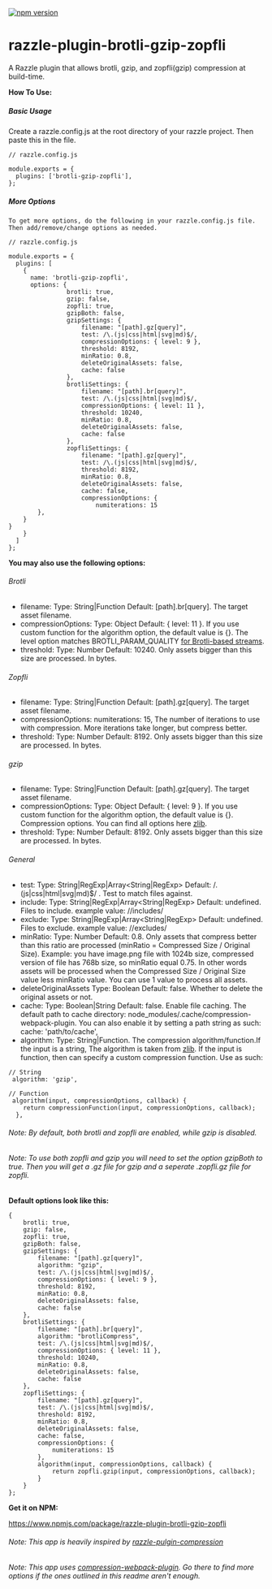 [![npm version](https://badge.fury.io/js/razzle-plugin-brotli-gzip-zopfli.svg)](https://badge.fury.io/js/razzle-plugin-brotli-gzip-zopfli)

# razzle-plugin-brotli-gzip-zopfli

A Razzle plugin that allows brotli, gzip, and zopfli(gzip) compression at build-time.

**How To Use:**

##### Basic Usage

Create a razzle.config.js at the root directory of your razzle project. Then paste this in the file.

```
// razzle.config.js

module.exports = {
  plugins: ['brotli-gzip-zopfli'],
};
```

##### More Options

    To get more options, do the following in your razzle.config.js file. Then add/remove/change options as needed.

```
// razzle.config.js

module.exports = {
  plugins: [
    {
      name: 'brotli-gzip-zopfli',
      options: {
				brotli: true,
				gzip: false,
				zopfli: true,
				gzipBoth: false,
				gzipSettings: {
					filename: "[path].gz[query]",
					test: /\.(js|css|html|svg|md)$/,
					compressionOptions: { level: 9 },
					threshold: 8192,
					minRatio: 0.8,
					deleteOriginalAssets: false,
					cache: false
				},
				brotliSettings: {
					filename: "[path].br[query]",
					test: /\.(js|css|html|svg|md)$/,
					compressionOptions: { level: 11 },
					threshold: 10240,
					minRatio: 0.8,
					deleteOriginalAssets: false,
					cache: false
				},
				zopfliSettings: {
					filename: "[path].gz[query]",
					test: /\.(js|css|html|svg|md)$/,
					threshold: 8192,
					minRatio: 0.8,
					deleteOriginalAssets: false,
					cache: false,
					compressionOptions: {
						numiterations: 15
		},
	}
}
    }
  ]
};
```

**You may also use the following options:**

###### Brotli

- filename: Type: String|Function Default: [path].br[query]. The target asset filename.
- compressionOptions: Type: Object Default: { level: 11 }. If you use custom function for the algorithm option, the default value is {}. The level option matches BROTLI_PARAM_QUALITY [for Brotli-based streams](https://nodejs.org/api/zlib.html#zlib_for_brotli_based_streams).
- threshold: Type: Number Default: 10240. Only assets bigger than this size are processed. In bytes.

###### Zopfli

- filename: Type: String|Function Default: [path].gz[query]. The target asset filename.
- compressionOptions: numiterations: 15, The number of iterations to use with compression. More iterations take longer, but compress better.
- threshold: Type: Number Default: 8192. Only assets bigger than this size are processed. In bytes.

###### gzip

- filename: Type: String|Function Default: [path].gz[query]. The target asset filename.
- compressionOptions: Type: Object Default: { level: 9 }. If you use custom function for the algorithm option, the default value is {}. Compression options. You can find all options here [zlib](https://nodejs.org/api/zlib.html#zlib_class_options).
- threshold: Type: Number Default: 8192. Only assets bigger than this size are processed. In bytes.

###### General

- test: Type: String|RegExp|Array<String|RegExp> Default: /\.(js|css|html|svg|md)\$/ . Test to match files against.
- include: Type: String|RegExp|Array<String|RegExp> Default: undefined. Files to include. example value: /\/includes/
- exclude: Type: String|RegExp|Array<String|RegExp> Default: undefined. Files to exclude. example value: /\/excludes/
- minRatio: Type: Number Default: 0.8. Only assets that compress better than this ratio are processed (minRatio = Compressed Size / Original Size). Example: you have image.png file with 1024b size, compressed version of file has 768b size, so minRatio equal 0.75. In other words assets will be processed when the Compressed Size / Original Size value less minRatio value. You can use 1 value to process all assets.
- deleteOriginalAssets Type: Boolean Default: false. Whether to delete the original assets or not.
- cache: Type: Boolean|String Default: false. Enable file caching. The default path to cache directory: node_modules/.cache/compression-webpack-plugin. You can also enable it by setting a path string as such: cache: 'path/to/cache',
- algorithm: Type: String|Function. The compression algorithm/function.If the input is a string, The algorithm is taken from [zlib](https://nodejs.org/api/zlib.html). If the input is function, then can specify a custom compression function. Use as such:
```
// String
 algorithm: 'gzip',

// Function
 algorithm(input, compressionOptions, callback) {
    return compressionFunction(input, compressionOptions, callback);
  },
```

###### Note: By default, both brotli and zopfli are enabled, while gzip is disabled.

###### Note: To use both zopfli and gzip you will need to set the option gzipBoth to true. Then you will get a .gz file for gzip and a seperate .zopfli.gz file for zopfli.

**Default options look like this:**

```
{
	brotli: true,
	gzip: false,
	zopfli: true,
	gzipBoth: false,
	gzipSettings: {
		filename: "[path].gz[query]",
		algorithm: "gzip",
		test: /\.(js|css|html|svg|md)$/,
		compressionOptions: { level: 9 },
		threshold: 8192,
		minRatio: 0.8,
		deleteOriginalAssets: false,
		cache: false
	},
	brotliSettings: {
		filename: "[path].br[query]",
		algorithm: "brotliCompress",
		test: /\.(js|css|html|svg|md)$/,
		compressionOptions: { level: 11 },
		threshold: 10240,
		minRatio: 0.8,
		deleteOriginalAssets: false,
		cache: false
	},
	zopfliSettings: {
		filename: "[path].gz[query]",
		test: /\.(js|css|html|svg|md)$/,
		threshold: 8192,
		minRatio: 0.8,
		deleteOriginalAssets: false,
		cache: false,
		compressionOptions: {
			numiterations: 15
		},
		algorithm(input, compressionOptions, callback) {
			return zopfli.gzip(input, compressionOptions, callback);
		}
	}
};
```

**Get it on NPM:**

https://www.npmjs.com/package/razzle-plugin-brotli-gzip-zopfli

###### Note: This app is heavily inspired by [razzle-pulgin-compression](https://github.com/nimacsoft/razzle-plugin-compression)

###### Note: This app uses [compression-webpack-plugin](https://github.com/webpack-contrib/compression-webpack-plugin). Go there to find more options if the ones outlined in this readme aren't enough.
